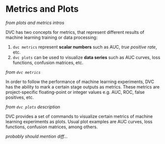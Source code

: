 # Metrics and Plots

_from plots and metrics intros_

DVC has two concepts for metrics, that represent different results of machine
learning training or data processing:

1. `dvc metrics` represent **scalar numbers** such as AUC, _true positive rate_,
   etc.
2. `dvc plots` can be used to visualize **data series** such as AUC curves, loss
   functions, confusion matrices, etc.

_from `dvc metrics`_

In order to follow the performance of machine learning experiments, DVC has the
ability to mark a certain stage <abbr>outputs</abbr> as metrics. These metrics
are project-specific floating-point or integer values e.g. AUC, ROC, false
positives, etc.

_from `dvc plots` description_

DVC provides a set of commands to visualize certain metrics of machine learning
experiments as plots. Usual plot examples are AUC curves, loss functions,
confusion matrices, among others.

_probably should mention diff..._
